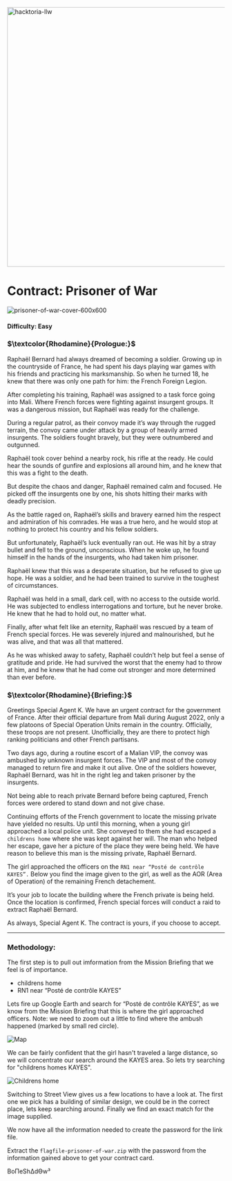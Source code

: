 <img width="600" alt="hacktoria-llw" src="https://user-images.githubusercontent.com/117080369/203552008-2d0e0a07-1815-485b-8f3f-ae7ed7258af8.png">

# Contract: Prisoner of War
![prisoner-of-war-cover-600x600](https://user-images.githubusercontent.com/117080369/203552724-a6ce6a0b-139e-483d-b076-39d2eb69e2ad.png)

#### Difficulty: Easy

### **$\textcolor{Rhodamine}{Prologue:}$**
Raphaël Bernard had always dreamed of becoming a soldier. Growing up in the countryside of France, he had spent his days playing war games with his friends and practicing his marksmanship. So when he turned 18, he knew that there was only one path for him: the French Foreign Legion.

After completing his training, Raphaël was assigned to a task force going into Mali. Where French forces were fighting against insurgent groups. It was a dangerous mission, but Raphaël was ready for the challenge.

During a regular patrol, as their convoy made it’s way through the rugged terrain, the convoy came under attack by a group of heavily armed insurgents. The soldiers fought bravely, but they were outnumbered and outgunned.

Raphaël took cover behind a nearby rock, his rifle at the ready. He could hear the sounds of gunfire and explosions all around him, and he knew that this was a fight to the death.

But despite the chaos and danger, Raphaël remained calm and focused. He picked off the insurgents one by one, his shots hitting their marks with deadly precision.

As the battle raged on, Raphaël’s skills and bravery earned him the respect and admiration of his comrades. He was a true hero, and he would stop at nothing to protect his country and his fellow soldiers.

But unfortunately, Raphaël’s luck eventually ran out. He was hit by a stray bullet and fell to the ground, unconscious. When he woke up, he found himself in the hands of the insurgents, who had taken him prisoner.

Raphaël knew that this was a desperate situation, but he refused to give up hope. He was a soldier, and he had been trained to survive in the toughest of circumstances.

Raphaël was held in a small, dark cell, with no access to the outside world. He was subjected to endless interrogations and torture, but he never broke. He knew that he had to hold out, no matter what.

Finally, after what felt like an eternity, Raphaël was rescued by a team of French special forces. He was severely injured and malnourished, but he was alive, and that was all that mattered.

As he was whisked away to safety, Raphaël couldn’t help but feel a sense of gratitude and pride. He had survived the worst that the enemy had to throw at him, and he knew that he had come out stronger and more determined than ever before.

### **$\textcolor{Rhodamine}{Briefing:}$**
Greetings Special Agent K. We have an urgent contract for the government of France. After their official departure from Mali during August 2022, only a few platoons of Special Operation Units remain in the country. Officially, these troops are not present. Unofficially, they are there to protect high ranking politicians and other French partisans.

Two days ago, during a routine escort of a Malian VIP, the convoy was ambushed by unknown insurgent forces. The VIP and most of the convoy managed to return fire and make it out alive. One of the soldiers however, Raphaël Bernard, was hit in the right leg and taken prisoner by the insurgents.

Not being able to reach private Bernard before being captured, French forces were ordered to stand down and not give chase.

Continuing efforts of the French government to locate the missing private have yielded no results. Up until this morning, when a young girl approached a local police unit. She conveyed to them she had escaped a `childrens home` where she was kept against her will. The man who helped her escape, gave her a picture of the place they were being held. We have reason to believe this man is the missing private, Raphaël Bernard.

The girl approached the officers on the `RN1 near “Posté de contrôle KAYES”.` Below you find the image given to the girl, as well as the AOR (Area of Operation) of the remaining French detachement.

It’s your job to locate the building where the French private is being held. Once the location is confirmed, French special forces will conduct a raid to extract Raphaël Bernard.

As always, Special Agent K. The contract is yours, if you choose to accept.

---

### Methodology:
The first step is to pull out imformation from the Mission Briefing that we feel is of importance.
* childrens home
* RN1 near “Posté de contrôle KAYES”

Lets fire up Google Earth and search for “Posté de contrôle KAYES”, as we know from the Mission Briefing that this is where the girl approached officers. 
Note: we need to zoom out a little to find where the ambush happened (marked by small red circle).

![Map](https://user-images.githubusercontent.com/117080369/199037471-6765b23f-432d-4b74-84a4-5ac037690ec0.png)

We can be fairly confident that the girl hasn't traveled a large distance, so we will concentrate our search around the KAYES area. So lets try searching for "childrens homes KAYES".

![Childrens home](https://user-images.githubusercontent.com/117080369/199039820-53bc948c-1537-466f-92bd-b8d40060590b.png)

Switching to Street View gives us a few locations to have a look at. The first one we pick has a building of similar design, we could be in the correct place, lets keep searching around. Finally we find an exact match for the image supplied.

We now have all the imformation needed to create the password for the link file.

Extract the `flagfile-prisoner-of-war.zip` with the password from the information gained above to get your contract card.


BoΠeShΔdϴw³
